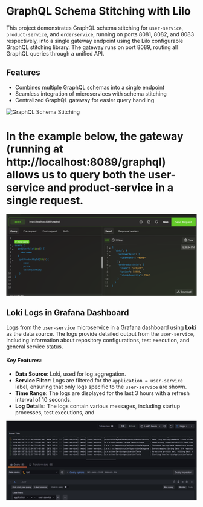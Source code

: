 # GraphQL Schema Stitching with Lilo

This project demonstrates GraphQL schema stitching for `user-service`, `product-service`, and `orderservice`, running on ports 8081, 8082, and 8083 respectively, into a single gateway endpoint using the Lilo configurable GraphQL stitching library. The gateway runs on port 8089, routing all GraphQL queries through a unified API.

## Features
- Combines multiple GraphQL schemas into a single endpoint
- Seamless integration of microservices with schema stitching
- Centralized GraphQL gateway for easier query handling

![GraphQL Schema Stitching](https://miro.medium.com/v2/resize:fit:1100/format:webp/1*aC7w8OOb7IZie7wSSM7Rsw.png)

# In the example below, the gateway (running at http://localhost:8089/graphql) allows us to query both the user-service and product-service in a single request.

![Demo](images/Capture.png)

## Loki Logs in Grafana Dashboard

Logs from the `user-service` microservice in a Grafana dashboard using **Loki** as the data source. The logs provide detailed output from the `user-service`, including information about repository configurations, test execution, and general service status.

#### Key Features:
- **Data Source**: Loki, used for log aggregation.
- **Service Filter**: Logs are filtered for the `application = user-service` label, ensuring that only logs specific to the `user-service` are shown.
- **Time Range**: The logs are displayed for the last 3 hours with a refresh interval of 10 seconds.
- **Log Details**: The logs contain various messages, including startup processes, test executions, and

![Demo](images/loki.png)  
